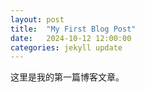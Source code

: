 ```yaml
---
layout: post
title:  "My First Blog Post"
date:   2024-10-12 12:00:00
categories: jekyll update
---
```

这里是我的第一篇博客文章。
